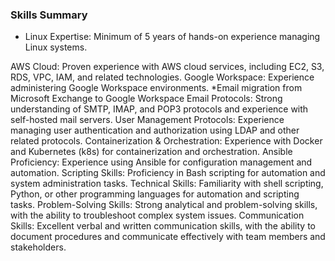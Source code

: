 ### Skills Summary
<ul>
<li>Linux Expertise: Minimum of 5 years of hands-on experience managing Linux systems.</li>
</ul>
AWS Cloud: Proven experience with AWS cloud services, including EC2, S3, RDS, VPC, IAM, and related technologies.
Google Workspace: Experience administering Google Workspace environments.
*Email migration from Microsoft Exchange to Google Workspace
Email Protocols: Strong understanding of SMTP, IMAP, and POP3 protocols and experience with self-hosted mail servers.
User Management Protocols: Experience managing user authentication and authorization using LDAP and other related protocols.
Containerization & Orchestration: Experience with Docker and Kubernetes (k8s) for containerization and orchestration.
Ansible Proficiency: Experience using Ansible for configuration management and automation.
Scripting Skills: Proficiency in Bash scripting for automation and system administration tasks.
Technical Skills: Familiarity with shell scripting, Python, or other programming languages for automation and scripting tasks.
Problem-Solving Skills: Strong analytical and problem-solving skills, with the ability to troubleshoot complex system issues.
Communication Skills: Excellent verbal and written communication skills, with the ability to document procedures and communicate effectively with team members and stakeholders.
